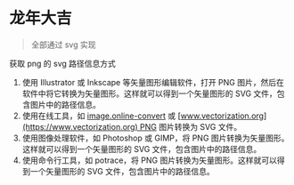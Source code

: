 # 龙年大吉

> 全部通过 svg 实现

获取 png 的 svg 路径信息方式

1.  使用 Illustrator 或 Inkscape 等矢量图形编辑软件，打开 PNG 图片，然后在软件中将它转换为矢量图形。这样就可以得到一个矢量图形的 SVG 文件，包含图片中的路径信息。
1.  使用在线工具，如 [image.online-convert](https://image.online-convert.com/convert-to-svg) 或 [www.vectorization.org](https://www.vectorization.org) PNG 图片转换为 SVG 文件。
1.  使用图像处理软件，如 Photoshop 或 GIMP，将 PNG 图片转换为矢量图形。这样就可以得到一个矢量图形的 SVG 文件，包含图片中的路径信息。
1.  使用命令行工具，如 potrace，将 PNG 图片转换为矢量图形。这样就可以得到一个矢量图形的 SVG 文件，包含图片中的路径信息。